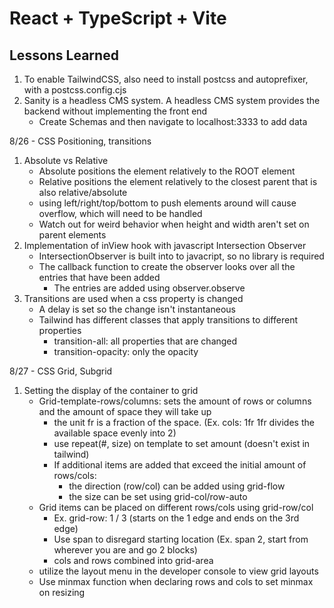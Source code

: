 # React + TypeScript + Vite

## Lessons Learned
1. To enable TailwindCSS, also need to install postcss and autoprefixer, with a postcss.config.cjs
2. Sanity is a headless CMS system. A headless CMS system provides the backend without implementing the front end
   - Create Schemas and then navigate to localhost:3333 to add data

8/26 - CSS Positioning, transitions
1. Absolute vs Relative
   - Absolute positions the element relatively to the ROOT element
   - Relative positions the element relatively to the closest parent that is also relative/absolute
   - using left/right/top/bottom to push elements around will cause overflow, which will need to be handled
   - Watch out for weird behavior when height and width aren't set on parent elements
2. Implementation of inView hook with javascript Intersection Observer
   - IntersectionObserver is built into to javacript, so no library is required
   - The callback function to create the observer looks over all the entries that have been added
      - The entries are added using observer.observe
3. Transitions are used when a css property is changed
   - A delay is set so the change isn't instantaneous
   - Tailwind has different classes that apply transitions to different properties
      - transition-all: all properties that are changed
      - transition-opacity: only the opacity

8/27 - CSS Grid, Subgrid
1. Setting the display of the container to grid
   - Grid-template-rows/columns: sets the amount of rows or columns and the amount of space they will take up
      - the unit fr is a fraction of the space. (Ex. cols: 1fr 1fr divides the available space evenly into 2)
      - use repeat(#, size) on template to set amount (doesn't exist in tailwind)
      - If additional items are added that exceed the initial amount of rows/cols:
         - the direction (row/col) can be added using grid-flow
         - the size can be set using grid-col/row-auto
   - Grid items can be placed on different rows/cols using grid-row/col
      - Ex. grid-row: 1 / 3 (starts on the 1 edge and ends on the 3rd edge)
      - Use span to disregard starting location (Ex. span 2, start from wherever you are and go 2 blocks)
      - cols and rows combined into grid-area
   - utilize the layout menu in the developer console to view grid layouts
   - Use minmax function when declaring rows and cols to set minmax on resizing